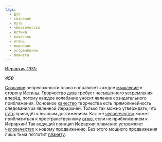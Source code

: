 ```yaml
---
tags:
  - Дух
  - сознание
  - путь
  - человечество
  - истина
  - качество
  - огонь
  - мышление
  - устремление
  - планета
---
```

[Иерархия 1931г](https://127.0.0.1:4002/agni/1931)

___450___

[Сознание](../../../tags/#сознание) непреложности плана направляет каждое [мышление](../../../tags/#мышление) в сторону [Истины](../../../tags/#истина). Творчество [духа](../../../tags/#Дух) требует насыщенного [устремления](../../../tags/#устремление) вперёд, потому каждое колебание уносит явление созидательного приближения. Основное [качество](../../../tags/#качество) творчества есть прямолинейность следования за явленной Иерархией. Только так можно утверждать, что [путь](../../../tags/#путь) приведёт к высшим достижениям. Как же [человечество](../../../tags/#человечество) может приблизиться к пространственному [огню](../../../tags/#огонь), если не приближением к Иерархии! Так ведущий принцип Иерархии пламенно устремляет [человечество](../../../tags/#человечество) к новому продвижению. Без этого мощного продвижения лишь тьма поглотит [планету](../../../tags/#планета).   

